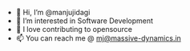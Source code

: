 - 👋 Hi, I’m @manjujidagi
- 👀 I’m interested in Software Development
- 💞️ I love contributing to opensource
- 📫 You can reach me @ mj@massive-dynamics.in

<!---
manjujidagi/manjujidagi is a ✨ special ✨ repository because its `README.md` (this file) appears on your GitHub profile.
You can click the Preview link to take a look at your changes.
--->
